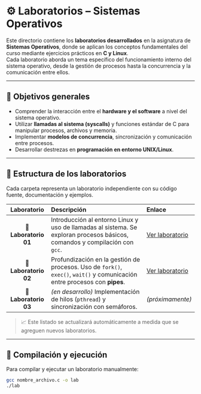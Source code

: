 # ⚙️ Laboratorios – Sistemas Operativos

Este directorio contiene los **laboratorios desarrollados** en la asignatura de **Sistemas Operativos**, donde se aplican los conceptos fundamentales del curso mediante ejercicios prácticos en **C y Linux**.  
Cada laboratorio aborda un tema específico del funcionamiento interno del sistema operativo, desde la gestión de procesos hasta la concurrencia y la comunicación entre ellos.

---

## 🧠 Objetivos generales

- Comprender la interacción entre el **hardware y el software** a nivel del sistema operativo.  
- Utilizar **llamadas al sistema (syscalls)** y funciones estándar de C para manipular procesos, archivos y memoria.  
- Implementar **modelos de concurrencia**, sincronización y comunicación entre procesos.  
- Desarrollar destrezas en **programación en entorno UNIX/Linux**.

---

## 📂 Estructura de los laboratorios

Cada carpeta representa un laboratorio independiente con su código fuente, documentación y ejemplos.

| Laboratorio | Descripción | Enlace |
|:------------:|:-------------|:--------|
| 🧪 **Laboratorio 01** | Introducción al entorno Linux y uso de llamadas al sistema. Se exploran procesos básicos, comandos y compilación con `gcc`. | [Ver laboratorio](./lab01) |
| 🧪 **Laboratorio 02** | Profundización en la gestión de procesos. Uso de `fork()`, `exec()`, `wait()` y comunicación entre procesos con **pipes**. | [Ver laboratorio](./lab02) |
| 🧪 **Laboratorio 03** | *(en desarrollo)* Implementación de hilos (`pthread`) y sincronización con semáforos. | *(próximamente)* |

> 📈 Este listado se actualizará automáticamente a medida que se agreguen nuevos laboratorios.

---

## 🚀 Compilación y ejecución

Para compilar y ejecutar un laboratorio manualmente:

```bash
gcc nombre_archivo.c -o lab
./lab
